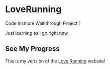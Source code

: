 # LoveRunning
Code Institute Walkthrough Project 1

Just learning as I go right now.

## See My Progress
This is my verision of the [Love Running](https://beckyem.github.io/LoveRunning/) website!